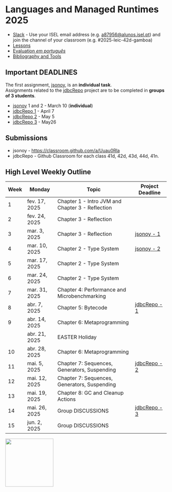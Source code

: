 # Languages and Managed Runtimes 2025

* [Slack](https://isel-leic-lae.slack.com) - Use your ISEL email address (e.g. a87956@alunos.isel.pt) and join the channel of your classroom (e.g. #2025-leic-42d-gamboa)
* [Lessons](https://github.com/isel-leic-ave/2025-lae-42d-44d/wiki/lessons)
* [Evaluation _em português_](https://github.com/isel-leic-ave/2025-lae-42d-44d/wiki/evaluation)
* [Bibliography and Tools](https://github.com/isel-leic-ave/2025-lae-42d-44d/wiki/bibliography)

## Important DEADLINES

The first assignment, [jsonoy](https://github.com/isel-leic-ave/jsonoy/), is an
**individual task**.  
Assignments related to the [jdbcRepo](https://github.com/isel-leic-ave/jdbcRepo)
project are to be completed in **groups of 3 students**.

* [jsonoy](https://github.com/isel-leic-ave/jsonoy/) 1 and 2 - March 10 (**individual**)
* [jdbcRepo 1](https://github.com/isel-leic-ave/jdbcRepo) - April 7
* [jdbcRepo 2](https://github.com/isel-leic-ave/jdbcRepo) - May 5
* [jdbcRepo 3](https://github.com/isel-leic-ave/jdbcRepo) - May26

## Submissions
* jsonoy - https://classroom.github.com/a/Uuau0Rla
* jdbcRepo - Github Classroom for each class 41d, 42d, 43d, 44d, 41n.

## High Level Weekly Outline

| Week | Monday  | Topic                                         | Project Deadline        |
|--------|--------------|-----------------------------------------------|---------------|
| 1      | fev. 17, 2025 | Chapter 1 - Intro JVM and Chapter 3 - Reflection |               |
| 2      | fev. 24, 2025 | Chapter 3 - Reflection                       |               |
| 3      | mar. 3, 2025  | Chapter 3 - Reflection                       | [jsonoy - 1](https://github.com/isel-leic-ave/jsonoy/) |
| 4      | mar. 10, 2025 | Chapter 2 - Type System                      | [jsonoy - 2](https://github.com/isel-leic-ave/jsonoy/)      |
| 5      | mar. 17, 2025 | Chapter 2 - Type System                      |               |
| 6      | mar. 24, 2025 | Chapter 2 - Type System                      |               |
| 7      | mar. 31, 2025 | Chapter 4: Performance and Microbenchmarking |          |
| 8      | abr. 7, 2025  | Chapter 5: Bytecode                          | [jdbcRepo - 1](https://github.com/isel-leic-ave/jdbcRepo) |
| 9      | abr. 14, 2025 | Chapter 6: Metaprogramming                   |               |
|        | abr. 21, 2025 | EASTER Holiday                                        |               |
| 10     | abr. 28, 2025 | Chapter 6: Metaprogramming                   |               |
| 11     | mai. 5, 2025  | Chapter 7: Sequences, Generators, Suspending | [jdbcRepo - 2](https://github.com/isel-leic-ave/jdbcRepo)   |
| 12     | mai. 12, 2025 | Chapter 7: Sequences, Generators, Suspending |               |
| 13     | mai. 19, 2025 | Chapter 8: GC and Cleanup Actions            |               |
| 14     | mai. 26, 2025 | Group DISCUSSIONS                                   | [jdbcRepo - 3](https://github.com/isel-leic-ave/jdbcRepo)   |
| 15     | jun. 2, 2025  | Group DISCUSSIONS                                   |               |


<a href="https://leanpub.com/kotlinonjvm">
<img width="150" src="https://i1.rgstatic.net/publication/382975738_The_Managed_Runtime_Environment_Diving_into_the_JVM_with_Kotlin/links/66b5fdc28f7e1236bc486375/largepreview.png">
</a>